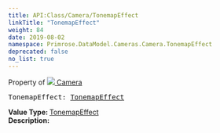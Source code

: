 ```yaml
---
title: API:Class/Camera/TonemapEffect
linkTitle: "TonemapEffect"
weight: 84
date: 2019-08-02
namespace: Primrose.DataModel.Cameras.Camera.TonemapEffect
deprecated: false
no_list: true
---
```

Property of <a href="/docs/api-reference/Class/Camera"><img src="/icons/silk/camera.png"/>&nbsp;Camera</a>
<pre class="method-declaration">
TonemapEffect: <a class="type" href="/docs/api-reference/Class/TonemapEffect">TonemapEffect</a></pre>
<b>Value Type: </b>
<a class="type" href="/docs/api-reference/Class/TonemapEffect">TonemapEffect</a>
<br/>
<b>Description: </b>
